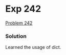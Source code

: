 # Exp 242
[Problem 242](https://leetcode.com/problems/valid-anagram/description/)

### Solution
Learned the usage of dict.